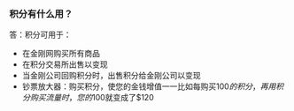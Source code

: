 ### 积分有什么用？
答：积分可用于：
- 在金刚网购买所有商品
- 在积分交易所出售以变现
- 当金刚公司回购积分时，出售积分给金刚公司以变现
- 钞票放大器：购买积分，使您的金钱增值一一比如每购买$100的积分，再用积分购买流量时，您的$100就变成了$120
